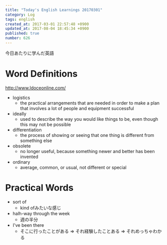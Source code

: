 ```yaml
---
title: "Today's English Learnings 20170301"
category: Log
tags: english
created_at: 2017-03-01 22:57:48 +0900
updated_at: 2017-08-04 18:45:34 +0900
published: true
number: 626
---
```


今日あたりに学んだ英語

# Word Definitions
http://www.ldoceonline.com/

* logistics
    * the practical arrangements that are needed in order to make a plan that involves a lot of people and equipment successful
* ideally
    * used to describe the way you would like things to be, even though this may not be possible
* differentiation
    * the process of showing or seeing that one thing is different from something else
* obsolete
    * no longer useful, because something newer and better has been invented
* ordinary
    * average, common, or usual, not different or special

# Practical Words
* sort of
    * kind ofみたいな感じ
* halh-way through the week
    * 週の半分
* I've been there
    * そこに行ったことがある => それ経験したことある => それめっちゃわかる
